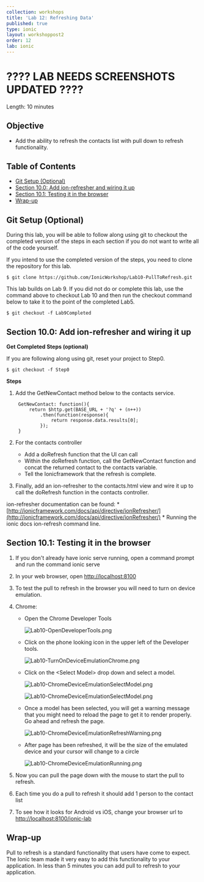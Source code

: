 ```yaml
---
collection: workshops
title: 'Lab 12: Refreshing Data'
published: true
type: ionic
layout: workshoppost2
order: 12
lab: ionic
---
```



<H1>???? LAB NEEDS SCREENSHOTS UPDATED ????</h1>


Length: 10 minutes

## Objective

* Add the ability to refresh the contacts list with pull down to refresh functionality.

<!-- START doctoc generated TOC please keep comment here to allow auto update -->
<!-- DON'T EDIT THIS SECTION, INSTEAD RE-RUN doctoc TO UPDATE -->
<h2>Table of Contents</h2>

- [Git Setup (Optional)](#git-setup-optional)
- [Section 10.0: Add ion-refresher and wiring it up](#section-100-add-ion-refresher-and-wiring-it-up)
- [Section 10.1: Testing it in the browser](#section-101-testing-it-in-the-browser)
- [Wrap-up](#wrap-up)

<!-- END doctoc generated TOC please keep comment here to allow auto update -->

## Git Setup (Optional)

During this lab, you will be able to follow along using git to checkout the completed version of the steps in each section if you do not want to write all of the code yourself. 

If you intend to use the completed version of the steps, you need to clone the repository for this lab.

    $ git clone https://github.com/IonicWorkshop/Lab10-PullToRefresh.git

This lab builds on Lab 9.  If you did not do or complete this lab, use the command above to checkout Lab 10 and then run the checkout command below to take it to the point of the completed Lab5.

    $ git checkout -f Lab9Completed


## Section 10.0: Add ion-refresher and wiring it up

**Get Completed Steps (optional)**

If you are following along using git, reset your project to Step0.

    $ git checkout -f Step0

**Steps**

1. Add the GetNewContact method below to the contacts service.

        GetNewContact: function(){
            return $http.get(BASE_URL + '?q' + (n++))
                .then(function(response){
                    return response.data.results[0];
                });
        }
        
1. For the contacts controller

    * Add a doRefresh function that the UI can call
    * Within the doRefresh function, call the GetNewContact function and concat the returned contact to the contacts variable.
    * Tell the Ionicframework that the refresh is complete.  
1. Finally, add an ion-refresher to the contacts.html view and wire it up to call the doRefresh function in the contacts controller.  

ion-refresher documentation can be found:
    * [http://ionicframework.com/docs/api/directive/ionRefresher/](http://ionicframework.com/docs/api/directive/ionRefresher/)
    * Running the ionic docs ion-refresh command line.

## Section 10.1: Testing it in the browser

1. If you don't already have ionic serve running, open a command prompt and run the command ionic serve
1. In your web browser, open [http://localhost:8100](http://localhost:8100)
1. To test the pull to refresh in the browser you will need to turn on device emulation.
1. Chrome:
    * Open the Chrome Developer Tools
    
        ![Lab10-OpenDeveloperTools.png](../images/Lab10/Lab10-ChromeOpenDeveloperTools.png)
    
    *  Click on the phone looking icon in the upper left of the Developer tools.
    
        ![Lab10-TurnOnDeviceEmulationChrome.png](../images/Lab10/Lab10-ChromeTurnOnDeviceEmulation.png)
        
    * Click on the &lt;Select Model&gt; drop down and select a model.  
        
        ![Lab10-ChromeDeviceEmulationSelectModel.png](../images/Lab10/Lab10-ChromeDeviceEmulationSelectModelEmpty.png)
        
        ![Lab10-ChromeDeviceEmulationSelectModel.png](../images/Lab10/Lab10-ChromeDeviceEmulationSelectDevice.png)
        
    * Once a model has been selected, you will get a warning message that you might need to reload the page to get it to render properly.  Go ahead and refresh the page.    
        
        ![Lab10-ChromeDeviceEmulationRefreshWarning.png](../images/Lab10/Lab10-ChromeDeviceEmulationRefreshWarning.png)
        
    * After page has been refreshed, it will be the size of the emulated device and your cursor will change to a circle
        
        ![Lab10-ChromeDeviceEmulationRunning.png](../images/Lab10/Lab10-ChromeDeviceEmulationRunning.png)
        
1. Now you can pull the page down with the mouse to start the pull to refresh.
1. Each time you do a pull to refresh it should add 1 person to the contact list
1. To see how it looks for Android vs iOS, change your browser url to [http://localhost:8100/ionic-lab](http://localhost:8100/ionic-lab)

## Wrap-up

Pull to refresh is a standard functionality that users have come to expect.  The Ionic team made it very easy to add this functionality to your application.  In less than 5 minutes you can add pull to refresh to your application.
